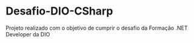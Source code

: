 # Desafio-DIO-CSharp
Projeto realizado com o objetivo de cumprir o desafio da Formação .NET Developer da DIO 
